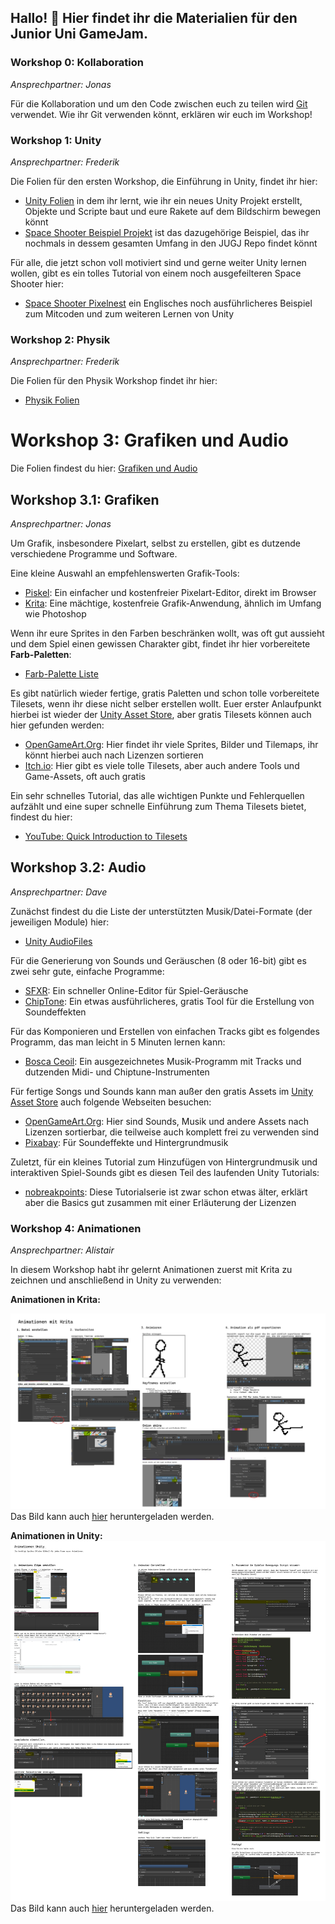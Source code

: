 ## Hallo! 👋 Hier findet ihr die Materialien für den Junior Uni GameJam.

### Workshop 0: Kollaboration

*Ansprechpartner: Jonas*

Für die Kollaboration und um den Code zwischen euch zu teilen wird [Git](https://git-scm.com/) verwendet. Wie ihr Git verwenden könnt, erklären wir euch im Workshop!

### Workshop 1: Unity

*Ansprechpartner: Frederik*

Die Folien für den ersten Workshop, die Einführung in Unity, findet ihr hier:
* [Unity Folien](https://raw.githubusercontent.com/jugj/jugj/main/Intro%20to%20Unity.pdf) in dem ihr lernt, wie ihr ein neues Unity Projekt erstellt, Objekte und Scripte baut und eure Rakete auf dem Bildschirm bewegen könnt
* [Space Shooter Beispiel Projekt](https://github.com/jugj/space-shooter-template) ist das dazugehörige Beispiel, das ihr nochmals in dessem gesamten Umfang in den JUGJ Repo findet könnt

Für alle, die jetzt schon voll motiviert sind und gerne weiter Unity lernen wollen, gibt es ein tolles Tutorial von einem noch ausgefeilteren Space Shooter hier:
* [Space Shooter Pixelnest](https://pixelnest.io/tutorials/2d-game-unity/) ein Englisches noch ausführlicheres Beispiel zum Mitcoden und zum weiteren Lernen von Unity

### Workshop 2: Physik

*Ansprechpartner: Frederik*

Die Folien für den Physik Workshop findet ihr hier:
* [Physik Folien](https://github.com/jugj/jugj/blob/main/Physik.pdf)

# Workshop 3: Grafiken und Audio

Die Folien findest du hier: [Grafiken und Audio](https://github.com/jugj/jugj/blob/main/Grafiken%20und%20Audio.pdf)

## Workshop 3.1: Grafiken

*Ansprechpartner: Jonas*

Um Grafik, insbesondere Pixelart, selbst zu erstellen, gibt es dutzende verschiedene Programme und Software.

Eine kleine Auswahl an empfehlenswerten Grafik-Tools:

- [Piskel](https://www.piskelapp.com/p/create/sprite): Ein einfacher und kostenfreier Pixelart-Editor, direkt im Browser
- [Krita](https://krita.org/): Eine mächtige, kostenfreie Grafik-Anwendung, ähnlich im Umfang wie Photoshop

Wenn ihr eure Sprites in den Farben beschränken wollt, was oft gut aussieht und dem Spiel einen gewissen Charakter gibt, findet ihr hier vorbereitete **Farb-Paletten**:

- [Farb-Palette Liste](https://lospec.com/palette-list)

Es gibt natürlich wieder fertige, gratis Paletten und schon tolle vorbereitete Tilesets, wenn ihr diese nicht selber erstellen wollt.
Euer erster Anlaufpunkt hierbei ist wieder der [Unity Asset Store](https://assetstore.unity.com/?free=true&q=tileset&orderBy=1), aber gratis Tilesets können auch hier gefunden werden:

- [OpenGameArt.Org](https://opengameart.org/art-search-advanced?keys=&title=&field_art_tags_tid_op=or&field_art_tags_tid=&name=&field_art_type_tid%5B%5D=9&sort_by=count&sort_order=DESC&items_per_page=24&Collection=): Hier findet ihr viele Sprites, Bilder und Tilemaps, ihr könnt hierbei auch nach Lizenzen sortieren
- [Itch.io](https://itch.io/game-assets/tag-tileset): Hier gibt es viele tolle Tilesets, aber auch andere Tools und Game-Assets, oft auch gratis

Ein sehr schnelles Tutorial, das alle wichtigen Punkte und Fehlerquellen aufzählt und eine super schnelle Einführung zum Thema Tilesets bietet, findest du hier:

- [YouTube: Quick Introduction to Tilesets](https://www.youtube.com/watch?v=8UctaO5DwUE)

## Workshop 3.2: Audio

*Ansprechpartner: Dave*

Zunächst findest du die Liste der unterstützten Musik/Datei-Formate (der jeweiligen Module) hier:

- [Unity AudioFiles](https://docs.unity3d.com/Manual/AudioFiles.html)

Für die Generierung von Sounds und Geräuschen (8 oder 16-bit) gibt es zwei sehr gute, einfache Programme:

- [SFXR](https://sfxr.me/): Ein schneller Online-Editor für Spiel-Geräusche
- [ChipTone](https://sfbgames.itch.io/chiptone): Ein etwas ausführlicheres, gratis Tool für die Erstellung von Soundeffekten

Für das Komponieren und Erstellen von einfachen Tracks gibt es folgendes Programm, das man leicht in 5 Minuten lernen kann:

- [Bosca Ceoil](https://terrycavanagh.itch.io/bosca-ceoil): Ein ausgezeichnetes Musik-Programm mit Tracks und dutzenden Midi- und Chiptune-Instrumenten

Für fertige Songs und Sounds kann man außer den gratis Assets im [Unity Asset Store](https://assetstore.unity.com/?category=audio&free=true&orderBy=1) auch folgende Webseiten besuchen:

- [OpenGameArt.Org](https://opengameart.org/art-search-advanced?keys=&field_art_type_tid%5B%5D=12&sort_by=count&sort_order=DESC): Hier sind Sounds, Musik und andere Assets nach Lizenzen sortierbar, die teilweise auch komplett frei zu verwenden sind
- [Pixabay](https://pixabay.com/sound-effects/): Für Soundeffekte und Hintergrundmusik

Zuletzt, für ein kleines Tutorial zum Hinzufügen von Hintergrundmusik und interaktiven Spiel-Sounds gibt es diesen Teil des laufenden Unity Tutorials:

- [nobreakpoints](https://www.youtube.com/watch?v=evi8mSZN4Yc): Diese Tutorialserie ist zwar schon etwas älter, erklärt aber die Basics gut zusammen mit einer Erläuterung der Lizenzen

### Workshop 4: Animationen

*Ansprechpartner: Alistair*

In diesem Workshop habt ihr gelernt Animationen zuerst mit Krita zu zeichnen und anschließend in Unity zu verwenden:

**Animationen in Krita:**

![Animationen in Krita](https://github.com/jugj/jugj/blob/main/Animationen%20mit%20Krita.jpg)
Das Bild kann auch [hier](https://github.com/jugj/jugj/raw/main/Animationen%20mit%20Krita.jpg) heruntergeladen werden.

**Animationen in Unity:**
![Animationen in Unity](https://github.com/jugj/jugj/blob/main/Animationen%20mit%20Unity.jpg)
Das Bild kann auch [hier](https://github.com/jugj/jugj/raw/main/Animationen%20mit%20Unity.jpg) heruntergeladen werden.
